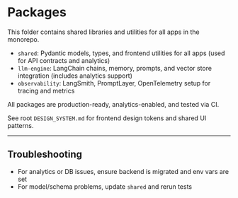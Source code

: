 # Packages

This folder contains shared libraries and utilities for all apps in the monorepo.

- `shared`: Pydantic models, types, and frontend utilities for all apps (used for API contracts and analytics)
- `llm-engine`: LangChain chains, memory, prompts, and vector store integration (includes analytics support)
- `observability`: LangSmith, PromptLayer, OpenTelemetry setup for tracing and metrics

All packages are production-ready, analytics-enabled, and tested via CI.

See root `DESIGN_SYSTEM.md` for frontend design tokens and shared UI patterns.

---
## Troubleshooting
- For analytics or DB issues, ensure backend is migrated and env vars are set
- For model/schema problems, update `shared` and rerun tests
